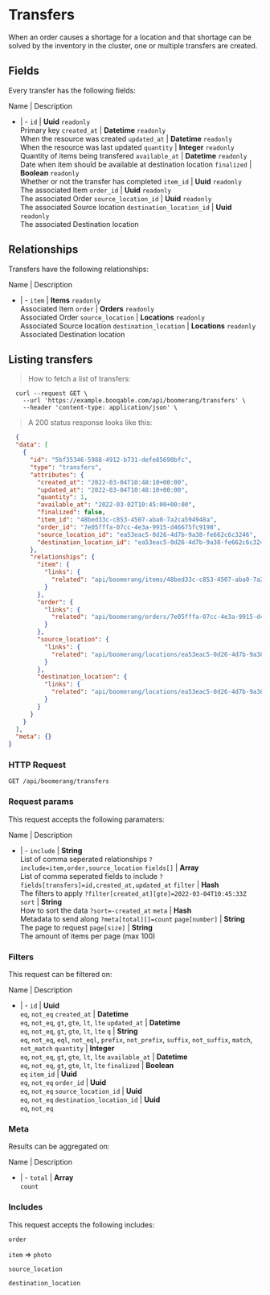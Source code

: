 # Transfers

When an order causes a shortage for a location and that shortage can be solved by the inventory in the cluster, one or multiple transfers are created.

## Fields
Every transfer has the following fields:

Name | Description
- | -
`id` | **Uuid** `readonly`<br>Primary key
`created_at` | **Datetime** `readonly`<br>When the resource was created
`updated_at` | **Datetime** `readonly`<br>When the resource was last updated
`quantity` | **Integer** `readonly`<br>Quantity of items being transfered
`available_at` | **Datetime** `readonly`<br>Date when item should be available at destination location
`finalized` | **Boolean** `readonly`<br>Whether or not the transfer has completed
`item_id` | **Uuid** `readonly`<br>The associated Item
`order_id` | **Uuid** `readonly`<br>The associated Order
`source_location_id` | **Uuid** `readonly`<br>The associated Source location
`destination_location_id` | **Uuid** `readonly`<br>The associated Destination location


## Relationships
Transfers have the following relationships:

Name | Description
- | -
`item` | **Items** `readonly`<br>Associated Item
`order` | **Orders** `readonly`<br>Associated Order
`source_location` | **Locations** `readonly`<br>Associated Source location
`destination_location` | **Locations** `readonly`<br>Associated Destination location


## Listing transfers



> How to fetch a list of transfers:

```shell
  curl --request GET \
    --url 'https://example.booqable.com/api/boomerang/transfers' \
    --header 'content-type: application/json' \
```

> A 200 status response looks like this:

```json
  {
  "data": [
    {
      "id": "5bf35346-5988-4912-b731-defe85690bfc",
      "type": "transfers",
      "attributes": {
        "created_at": "2022-03-04T10:48:10+00:00",
        "updated_at": "2022-03-04T10:48:10+00:00",
        "quantity": 1,
        "available_at": "2022-03-02T10:45:00+00:00",
        "finalized": false,
        "item_id": "48bed33c-c853-4507-aba0-7a2ca594948a",
        "order_id": "7e05fffa-07cc-4e3a-9915-d46675fc9198",
        "source_location_id": "ea53eac5-0d26-4d7b-9a38-fe662c6c3246",
        "destination_location_id": "ea53eac5-0d26-4d7b-9a38-fe662c6c3246"
      },
      "relationships": {
        "item": {
          "links": {
            "related": "api/boomerang/items/48bed33c-c853-4507-aba0-7a2ca594948a"
          }
        },
        "order": {
          "links": {
            "related": "api/boomerang/orders/7e05fffa-07cc-4e3a-9915-d46675fc9198"
          }
        },
        "source_location": {
          "links": {
            "related": "api/boomerang/locations/ea53eac5-0d26-4d7b-9a38-fe662c6c3246"
          }
        },
        "destination_location": {
          "links": {
            "related": "api/boomerang/locations/ea53eac5-0d26-4d7b-9a38-fe662c6c3246"
          }
        }
      }
    }
  ],
  "meta": {}
}
```

### HTTP Request

`GET /api/boomerang/transfers`

### Request params

This request accepts the following paramaters:

Name | Description
- | -
`include` | **String**<br>List of comma seperated relationships `?include=item,order,source_location`
`fields[]` | **Array**<br>List of comma seperated fields to include `?fields[transfers]=id,created_at,updated_at`
`filter` | **Hash**<br>The filters to apply `?filter[created_at][gte]=2022-03-04T10:45:33Z`
`sort` | **String**<br>How to sort the data `?sort=-created_at`
`meta` | **Hash**<br>Metadata to send along `?meta[total][]=count`
`page[number]` | **String**<br>The page to request
`page[size]` | **String**<br>The amount of items per page (max 100)


### Filters

This request can be filtered on:

Name | Description
- | -
`id` | **Uuid**<br>`eq`, `not_eq`
`created_at` | **Datetime**<br>`eq`, `not_eq`, `gt`, `gte`, `lt`, `lte`
`updated_at` | **Datetime**<br>`eq`, `not_eq`, `gt`, `gte`, `lt`, `lte`
`q` | **String**<br>`eq`, `not_eq`, `eql`, `not_eql`, `prefix`, `not_prefix`, `suffix`, `not_suffix`, `match`, `not_match`
`quantity` | **Integer**<br>`eq`, `not_eq`, `gt`, `gte`, `lt`, `lte`
`available_at` | **Datetime**<br>`eq`, `not_eq`, `gt`, `gte`, `lt`, `lte`
`finalized` | **Boolean**<br>`eq`
`item_id` | **Uuid**<br>`eq`, `not_eq`
`order_id` | **Uuid**<br>`eq`, `not_eq`
`source_location_id` | **Uuid**<br>`eq`, `not_eq`
`destination_location_id` | **Uuid**<br>`eq`, `not_eq`


### Meta

Results can be aggregated on:

Name | Description
- | -
`total` | **Array**<br>`count`


### Includes

This request accepts the following includes:

`order`


`item` => 
`photo`




`source_location`


`destination_location`





